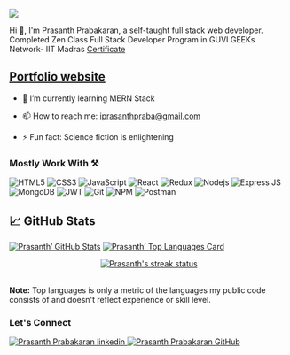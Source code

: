 ![](https://visitor-badge.glitch.me/badge?page_id=prasanthprabakaran.prasanthprabakaran)

Hi 👋, I'm Prasanth Prabakaran,
a self-taught full stack web developer.
Completed Zen Class Full Stack Developer Program in GUVI GEEKs Network- IIT Madras
<a href="https://www.guvi.in/verify-certificate?id=94it8lB6b31fs93671" target="_blank">Certificate<a/>
<h2><a href="https://prasanthpraba.tech" target="_blank">Portfolio website</a></h2>
  
- 🌱 I’m currently learning MERN Stack 
  
- 📫 How to reach me: iprasanthpraba@gmail.com
  
- ⚡ Fun fact: Science fiction is enlightening

### Mostly Work With ⚒

![HTML5](https://img.shields.io/badge/HTML5-E34F26?style=for-the-badge&logo=html5&logoColor=white)
![CSS3](https://img.shields.io/badge/CSS3-1572B6?style=for-the-badge&logo=css3&logoColor=white)
![JavaScript](https://img.shields.io/badge/JavaScript-F7DF1E?style=for-the-badge&logo=javascript&logoColor=black)
![React](https://img.shields.io/badge/React-20232A?style=for-the-badge&logo=react&logoColor=61DAFB)
![Redux](https://img.shields.io/badge/Redux-593D88?style=for-the-badge&logo=redux&logoColor=white)
![Nodejs](https://img.shields.io/badge/Node.js-339933?style=for-the-badge&logo=nodedotjs&logoColor=white)
![Express JS](https://img.shields.io/badge/Express%20JS-ffffff?style=for-the-badge&logo=express&logoColor=black)
![MongoDB](https://img.shields.io/badge/MongoDB-4EA94B?style=for-the-badge&logo=mongodb&logoColor=white)
![JWT](https://img.shields.io/badge/JWT-000000?style=for-the-badge&logo=JSON%20web%20tokens&logoColor=white)
![Git](https://img.shields.io/badge/Git-EF4E32?style=for-the-badge&logo=git&logoColor=white)
![NPM](https://img.shields.io/badge/npm-CB3837?style=for-the-badge&logo=npm&logoColor=white)
![Postman](https://img.shields.io/badge/Postman-FF6C37?style=for-the-badge&logo=Postman&logoColor=white)

  
## &#x1f4c8; GitHub Stats
<section>
<a href="/#"><img src="https://github-readme-stats.vercel.app/api?username=prasanthprabakaran&theme=algolia&show_icons=true&count_private=true&hide_border=true&bg_color=0D1117" alt="Prasanth’ GitHub Stats" /><a/>
<a href="/#"><img src="https://github-readme-stats.vercel.app/api/top-langs/?username=prasanthprabakaran&layout=compact&theme=algolia&hide_border=true&bg_color=0D1117" alt="Prasanth’ Top Languages Card" /><a/>
<br/>
<p align='center'>
  <a href="/#">
    <img src="https://github-readme-streak-stats.herokuapp.com/?user=prasanthprabakaran&theme=algolia&hide_border=true&stroke=0000&background=060A0CD0" alt="Prasanth's streak status" />
  <a/>
 </p>
 <br/>
  <b>Note:</b> Top languages is only a metric of the languages my public code consists of and doesn't reflect experience or skill level.
<section/>
 
### Let's Connect
<div>
 <a href="https://www.linkedin.com/in/prasanthprabakaran" target="_blank">
<img src=https://img.shields.io/badge/linkedin-%231E77B5.svg?&style=for-the-badge&logo=linkedin&logoColor=white alt="Prasanth Prabakaran linkedin" style="margin-bottom: 5px;" />
</a>

<a href="https://github.com/prasanthprabakaran" target="_blank">
<img src=https://img.shields.io/badge/GitHub-100000?style=for-the-badge&logo=github&logoColor=white alt="Prasanth Prabakaran GitHub" style="margin-bottom: 5px;" />
</a>
  
<div/>

<!--
**prasanthprabakaran/prasanthprabakaran** is a ✨ _special_ ✨ repository because its `README.md` (this file) appears on your GitHub profile.

Here are some ideas to get you started:

- 🌱 I’m currently learning MERN Stack 
- 📫 How to reach me: iprasanthpraba@gmail.com
- ⚡ Fun fact: Science fiction is enlightening
-->
<!-- ![SCSS](https://img.shields.io/badge/SCSS-C96196?style=for-the-badge&logo=sass&logoColor=white) -->
<!-- ![Typescript](https://img.shields.io/badge/Typescript-3178c6?style=for-the-badge&logo=typescript&logoColor=white) -->
<!-- ![Figma](https://img.shields.io/badge/Figma-F24E1E?style=for-the-badge&logo=figma&logoColor=white) -->
<!-- ![Bootstrap5](https://img.shields.io/badge/Bootstrap-563D7C?style=for-the-badge&logo=bootstrap&logoColor=white) -->
<!-- [MySql](https://img.shields.io/badge/MySQL-005C84?style=for-the-badge&logo=mysql&logoColor=white) -->
<!-- [JWT](https://img.shields.io/badge/JWT-000000?style=for-the-badge&logo=JSON%20web%20tokens&logoColor=white) -->

